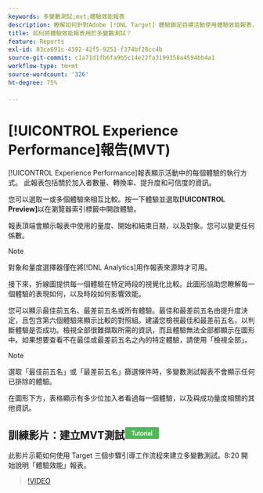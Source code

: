 ```yaml
---
keywords: 多變數測試;mvt;體驗效能報表
description: 瞭解如何針對Adobe [!DNL Target] 體驗鎖定目標活動使用體驗效能報表，以顯示活動中每個體驗的執行成果。
title: 如何將體驗效能報表用於多變數測試？
feature: Reports
exl-id: 83ca691c-4392-42f5-9251-f374bf28cc4b
source-git-commit: c1a71d1fb6fa9b5c14e22fa3199358a4594bb4a1
workflow-type: tm+mt
source-wordcount: '326'
ht-degree: 75%

---
```


# [!UICONTROL Experience Performance]報告(MVT)

[!UICONTROL Experience Performance]報表顯示活動中的每個體驗的執行方式。 此報表包括關於加入者數量、轉換率、提升度和可信度的資訊。

您可以選取一或多個體驗來相互比較。按一下體驗並選取&#x200B;**[!UICONTROL Preview]**&#x200B;以在瀏覽器索引標籤中開啟體驗。

報表頂端會顯示報表中使用的量度、開始和結束日期，以及對象。您可以變更任何係數。

>[!NOTE]
>
>對象和量度選擇器僅在將[!DNL Analytics]用作報表來源時才可用。

接下來，折線圖提供每一個體驗在特定時段的視覺化比較。此圖形協助您瞭解每一個體驗的表現如何，以及時段如何影響效能。

您可以顯示最佳前五名、最差前五名或所有體驗。最佳和最差前五名由提升度決定，且包含第六個體驗來顯示比較的對照組。建議您檢視最佳和最差前五名，以判斷體驗是否成功。檢視全部很難擷取所需的資訊，而且體驗無法全部都顯示在圖形中。如果想要查看不在最佳或最差前五名之內的特定體驗，請使用「檢視全部」。

>[!NOTE]
>
>選取「最佳前五名」或「最差前五名」篩選條件時，多變數測試報表不會顯示任何已排除的體驗。

在圖形下方，表格顯示有多少位加入者看過每一個體驗，以及與成功量度相關的其他資訊。

## 訓練影片：建立MVT測試![教學課程徽章](/help/main/assets/tutorial.png)

此影片示範如何使用 Target 三個步驟引導工作流程來建立多變數測試。8:20 開始說明「體驗效能」報表。

>[!VIDEO](https://video.tv.adobe.com/v/17395)
